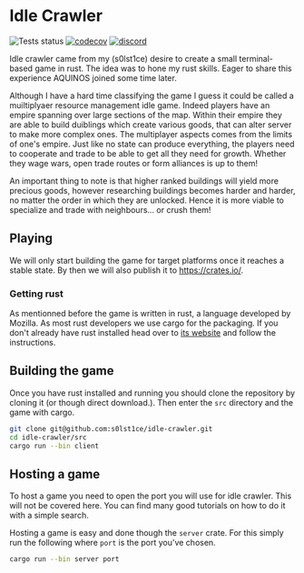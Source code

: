 # Idle Crawler

![Tests status](https://api.travis-ci.com/s0lst1ce/idle-crawler.svg?token=zSiHNMEiVbeuTV5tCj6L&branch=master&status=started) [![codecov](https://codecov.io/gh/s0lst1ce/idle-crawler/branch/master/graph/badge.svg)](https://codecov.io/gh/s0lst1ce/idle-crawler) <a href="https://discord.gg/mpGM5cg"><img src="https://discord.com/api/guilds/564213369834307600/embed.png" alt="discord"></a>


Idle crawler came from my (s0lst1ce) desire to create a small terminal-based game in rust. The idea was to hone my rust skills. Eager to share this experience AQUINOS joined some time later.

Although I have a hard time classifying the game I guess it could be called a muiltiplyaer resource management idle game. Indeed players have an empire spanning over large sections of the map. Within their empire they are able to build duiblings which create various goods, that can alter server to make more complex ones. The multiplayer aspects comes from the limits of one's empire. Just like no state can produce everything, the players need to cooperate and trade to be able to get all they need for growth. Whether they wage wars, open trade routes or form alliances is up to them!

An important thing to note is that higher ranked buildings will yield more precious goods, however researching buildings becomes harder and harder, no matter the order in which they are unlocked. Hence it is more viable to specialize and trade with neighbours... or crush them!



## Playing

We will only start building the game for target platforms once it reaches a stable state. By then we will also publish it to https://crates.io/.

### Getting rust

As mentionned before the game is written in rust, a language developed by Mozilla. As most rust developers we use cargo for the packaging. If you don't already have rust installed head over to [its website](https://www.rust-lang.org/learn/get-started) and follow the instructions.

## Building the game

Once you have rust installed and running you should clone the repository by cloning it (or though direct download.). Then enter the `src` directory and the game with cargo.

```bash
git clone git@github.com:s0lst1ce/idle-crawler.git
cd idle-crawler/src
cargo run --bin client
```

## 

## Hosting a game

To host a game you need to open the port you will use for idle crawler. This will not be covered here. You can find many good tutorials on how to do it with a simple search.

Hosting a game is easy and done though the `server` crate. For this simply run the following where `port` is the port you've chosen.

```bash
cargo run --bin server port
```
